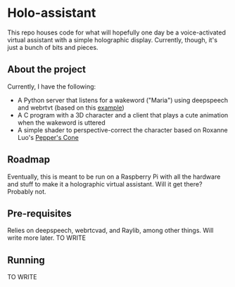 # Holo-assistant
This repo houses code for what will hopefully one day be a voice-activated virtual assistant with a simple holographic display. Currently, though, it's just a bunch of bits and pieces.

## About the project
Currently, I have the following:
- A Python server that listens for a wakeword ("Maria") using deepspeech and webrtvt (based on this [example](https://github.com/mozilla/DeepSpeech-examples/tree/r0.9/mic_vad_streaming)) 
- A C program with a 3D character and a client that plays a cute animation when the wakeword is uttered
- A simple shader to perspective-correct the character based on Roxanne Luo's [Pepper's Cone](https://github.com/roxanneluo/Pepper-s-Cone-Unity)

## Roadmap
Eventually, this is meant to be run on a Raspberry Pi with all the hardware and stuff to make it a holographic virtual assistant. Will it get there? Probably not.

## Pre-requisites
Relies on deepspeech, webrtcvad, and Raylib, among other things. Will write more later.
TO WRITE

## Running
TO WRITE
